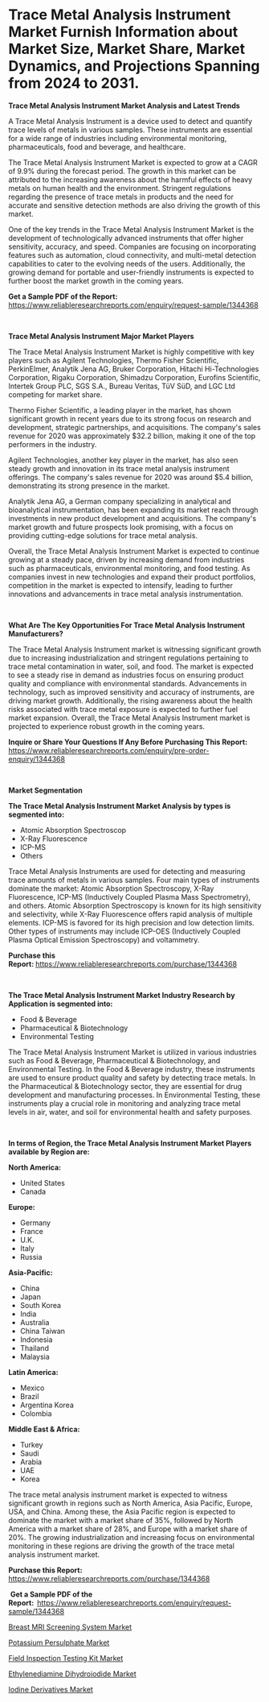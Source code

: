 <p><h1>Trace Metal Analysis Instrument Market Furnish Information about Market Size, Market Share, Market Dynamics, and Projections Spanning from 2024 to 2031.</h1></p><p><strong>Trace Metal Analysis Instrument Market Analysis and Latest Trends</strong></p>
<p><p>A Trace Metal Analysis Instrument is a device used to detect and quantify trace levels of metals in various samples. These instruments are essential for a wide range of industries including environmental monitoring, pharmaceuticals, food and beverage, and healthcare. </p><p>The Trace Metal Analysis Instrument Market is expected to grow at a CAGR of 9.9% during the forecast period. The growth in this market can be attributed to the increasing awareness about the harmful effects of heavy metals on human health and the environment. Stringent regulations regarding the presence of trace metals in products and the need for accurate and sensitive detection methods are also driving the growth of this market.</p><p>One of the key trends in the Trace Metal Analysis Instrument Market is the development of technologically advanced instruments that offer higher sensitivity, accuracy, and speed. Companies are focusing on incorporating features such as automation, cloud connectivity, and multi-metal detection capabilities to cater to the evolving needs of the users. Additionally, the growing demand for portable and user-friendly instruments is expected to further boost the market growth in the coming years.</p></p>
<p><strong>Get a Sample PDF of the Report:&nbsp;</strong> <a href="https://www.reliableresearchreports.com/enquiry/request-sample/1344368">https://www.reliableresearchreports.com/enquiry/request-sample/1344368</a></p>
<p>&nbsp;</p>
<p><strong>Trace Metal Analysis Instrument Major Market Players</strong></p>
<p><p>The Trace Metal Analysis Instrument Market is highly competitive with key players such as Agilent Technologies, Thermo Fisher Scientific, PerkinElmer, Analytik Jena AG, Bruker Corporation, Hitachi Hi-Technologies Corporation, Rigaku Corporation, Shimadzu Corporation, Eurofins Scientific, Intertek Group PLC, SGS S.A., Bureau Veritas, TüV SüD, and LGC Ltd competing for market share.</p><p>Thermo Fisher Scientific, a leading player in the market, has shown significant growth in recent years due to its strong focus on research and development, strategic partnerships, and acquisitions. The company's sales revenue for 2020 was approximately $32.2 billion, making it one of the top performers in the industry.</p><p>Agilent Technologies, another key player in the market, has also seen steady growth and innovation in its trace metal analysis instrument offerings. The company's sales revenue for 2020 was around $5.4 billion, demonstrating its strong presence in the market.</p><p>Analytik Jena AG, a German company specializing in analytical and bioanalytical instrumentation, has been expanding its market reach through investments in new product development and acquisitions. The company's market growth and future prospects look promising, with a focus on providing cutting-edge solutions for trace metal analysis.</p><p>Overall, the Trace Metal Analysis Instrument Market is expected to continue growing at a steady pace, driven by increasing demand from industries such as pharmaceuticals, environmental monitoring, and food testing. As companies invest in new technologies and expand their product portfolios, competition in the market is expected to intensify, leading to further innovations and advancements in trace metal analysis instrumentation.</p></p>
<p>&nbsp;</p>
<p><strong>What Are The Key Opportunities For Trace Metal Analysis Instrument Manufacturers?</strong></p>
<p><p>The Trace Metal Analysis Instrument market is witnessing significant growth due to increasing industrialization and stringent regulations pertaining to trace metal contamination in water, soil, and food. The market is expected to see a steady rise in demand as industries focus on ensuring product quality and compliance with environmental standards. Advancements in technology, such as improved sensitivity and accuracy of instruments, are driving market growth. Additionally, the rising awareness about the health risks associated with trace metal exposure is expected to further fuel market expansion. Overall, the Trace Metal Analysis Instrument market is projected to experience robust growth in the coming years.</p></p>
<p><strong>Inquire or Share Your Questions If Any Before Purchasing This Report:</strong> <a href="https://www.reliableresearchreports.com/enquiry/pre-order-enquiry/1344368">https://www.reliableresearchreports.com/enquiry/pre-order-enquiry/1344368</a></p>
<p>&nbsp;</p>
<p><strong>Market Segmentation</strong></p>
<p><strong>The Trace Metal Analysis Instrument Market Analysis by types is segmented into:</strong></p>
<p><ul><li>Atomic Absorption Spectroscop</li><li>X-Ray Fluorescence</li><li>ICP-MS</li><li>Others</li></ul></p>
<p><p>Trace Metal Analysis Instruments are used for detecting and measuring trace amounts of metals in various samples. Four main types of instruments dominate the market: Atomic Absorption Spectroscopy, X-Ray Fluorescence, ICP-MS (Inductively Coupled Plasma Mass Spectrometry), and others. Atomic Absorption Spectroscopy is known for its high sensitivity and selectivity, while X-Ray Fluorescence offers rapid analysis of multiple elements. ICP-MS is favored for its high precision and low detection limits. Other types of instruments may include ICP-OES (Inductively Coupled Plasma Optical Emission Spectroscopy) and voltammetry.</p></p>
<p><strong>Purchase this Report:&nbsp;</strong><a href="https://www.reliableresearchreports.com/purchase/1344368">https://www.reliableresearchreports.com/purchase/1344368</a></p>
<p>&nbsp;</p>
<p><strong>The Trace Metal Analysis Instrument Market Industry Research by Application is segmented into:</strong></p>
<p><ul><li>Food & Beverage</li><li>Pharmaceutical & Biotechnology</li><li>Environmental Testing</li></ul></p>
<p><p>The Trace Metal Analysis Instrument Market is utilized in various industries such as Food & Beverage, Pharmaceutical & Biotechnology, and Environmental Testing. In the Food & Beverage industry, these instruments are used to ensure product quality and safety by detecting trace metals. In the Pharmaceutical & Biotechnology sector, they are essential for drug development and manufacturing processes. In Environmental Testing, these instruments play a crucial role in monitoring and analyzing trace metal levels in air, water, and soil for environmental health and safety purposes.</p></p>
<p>&nbsp;</p>
<p><strong>In terms of Region, the Trace Metal Analysis Instrument Market Players available by Region are:</strong></p>
<p>
    <p> <strong> North America: </strong>
        <ul>
            <li>United States</li>
            <li>Canada</li>
        </ul>
        </p> 
    <p> <strong> Europe: </strong>
        <ul>
            <li>Germany</li>
            <li>France</li>
            <li>U.K.</li>
            <li>Italy</li>
            <li>Russia</li>
        </ul>
        </p> 
    <p> <strong> Asia-Pacific: </strong>
        <ul>
            <li>China</li>
            <li>Japan</li>
            <li>South Korea</li>
            <li>India</li>
            <li>Australia</li>
            <li>China Taiwan</li>
            <li>Indonesia</li>
            <li>Thailand</li>
            <li>Malaysia</li>
        </ul>
        </p> 
    <p> <strong> Latin America: </strong>
        <ul>
            <li>Mexico</li>
            <li>Brazil</li>
            <li>Argentina Korea</li>
            <li>Colombia</li>
        </ul>
        </p> 
    <p> <strong> Middle East & Africa: </strong>
        <ul>
            <li>Turkey</li>
            <li>Saudi</li>
            <li>Arabia</li>
            <li>UAE</li>
            <li>Korea</li>
        </ul>
    </p>
    </p>
<p><p>The trace metal analysis instrument market is expected to witness significant growth in regions such as North America, Asia Pacific, Europe, USA, and China. Among these, the Asia Pacific region is expected to dominate the market with a market share of 35%, followed by North America with a market share of 28%, and Europe with a market share of 20%. The growing industrialization and increasing focus on environmental monitoring in these regions are driving the growth of the trace metal analysis instrument market.</p></p>
<p><strong>Purchase this Report: </strong><a href="https://www.reliableresearchreports.com/purchase/1344368">https://www.reliableresearchreports.com/purchase/1344368</a></p>
<p>&nbsp;<strong>Get a Sample PDF of the Report:&nbsp;&nbsp;</strong><a href="https://www.reliableresearchreports.com/enquiry/request-sample/1344368">https://www.reliableresearchreports.com/enquiry/request-sample/1344368</a></p>
<p><strong></strong></p>
<p><p><a href="https://github.com/nicoletavirag/Market-Research-Report-List-2/blob/main/breast-mri-screening-system-market.md">Breast MRI Screening System Market</a></p><p><a href="https://medium.com/p/e30d3cbb0bbc/edit">Potassium Persulphate Market</a></p><p><a href="https://github.com/mauripalmi/Market-Research-Report-List-2/blob/main/field-inspection-testing-kit-market.md">Field Inspection Testing Kit Market</a></p><p><a href="https://medium.com/p/d77717198c87/edit">Ethylenediamine Dihydroiodide Market</a></p><p><a href="https://medium.com/p/9bed86552371/edit">Iodine Derivatives Market</a></p></p>